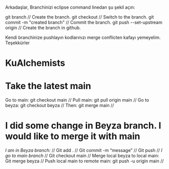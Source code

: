 Arkadaşlar,
Branchinizi eclipse command linedan şu şekil açın:

git branch <branchname> // Create the branch.
git checkout <branchname> // Switch to the branch.
git commit -m "created branch" // Commit the branch.
git push --set-upstream origin <branchname> // Create the branch in github.

Kendi branchinize pushlayın kodlarınızı merge conflicten kafayı yemeyelim.
Teşekkürler
# KuAlchemists

# Take the latest main
Go to main: git checkout main //
Pull main: git pull origin main //
Go to beyza: git checkout beyza //
Then: git merge main //


# I did some change in Beyza branch. I would like to merge it with main
*I am in Beyza branch:* //
Git add . //
Git commit -m “message” //
Git push //
*I go to main branch* //
Git checkout main //
Merge local beyza to local main: Git merge beyza //
Push local main to remote main: git push -u origin main //
